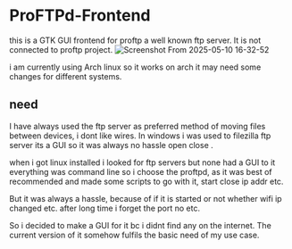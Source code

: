 # ProFTPd-Frontend
this is a GTK GUI frontend for proftp a well known ftp server. It is not connected to proftp project.
![Screenshot From 2025-05-10 16-32-52](https://github.com/user-attachments/assets/0852434d-d3bf-4b46-bc3c-ae1cbc8f8cb3)

i am currently using Arch linux so it works on arch it may need some changes for different systems.
## need
I have always used the ftp server as preferred method of moving files between devices,
i dont like wires.
In windows i was used to filezilla ftp server its a GUI so it was always no hassle open close .

when i got linux installed i looked for ftp servers but none had a GUI to it everything was command line 
so i choose the proftpd, as it was best of recommended and made some scripts to go with it, start close ip addr etc.

But it was always a hassle, because of if it is started or not whether wifi ip changed etc. after long time i forget 
the port no etc. 

So i decided to make a GUI for it bc i didnt find any on the internet.
The current version of it somehow fulfils the basic need of my use case.
